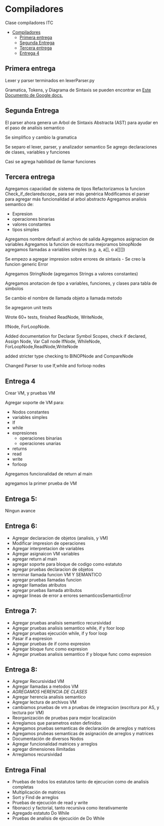 # Compiladores
Clase compiladores ITC

- [Compiladores](#compiladores)
	- [Primera entrega](#primera-entrega)
	- [Segunda Entrega](#segunda-entrega)
	- [Tercera entrega](#tercera-entrega)
	- [Entrega 4](#entrega-4)

## Primera entrega

Lexer y parser terminados en lexerParser.py

Gramatica, Tokens, y Diagrama de Sintaxis se pueden encontrar en [Este Documento de Google docs.](https://docs.google.com/document/d/1ZmIhkVBWFfFo26X79yKM8ew9fTKH6G3cWouWmyAgv64/edit?usp=sharing)

## Segunda Entrega

El parser ahora genera un Arbol de Sintaxis Abstracta (AST) para ayudar en el paso de analisis semantico

Se simplifico y cambio la gramatica

Se separo el lexer, parser, y analizador semantico
Se agrego declaraciones de clases, variables y funciones

Casi se agrega habilidad de llamar funciones


## Tercera entrega

Agregamos capacidad de sistema de tipos
Refactorizamos la funcion Check_if_declaredscope_ para ser más genérica
Modificamos el parser para agregar más funcionalidad al arbol abstracto
Agregamos analisis semantico de:
- Expresion
- operaciones binarias
- valores constantes
- tipos simples

Agregamos nombre defautl al archivo de salida
Agregamos asignacion de variables
Agregamos la funcion de escritura
mejoramos binopNode
agregamos llamadas a variables simples (e.g. a, a[], o a[][])

Se empezo a agregar impresion sobre errores de sintaxis
	- Se creo la funcion generic Error

Agregamos StringNode (agregamos Strings a valores constantes)

Agregamos anotacion de tipo a variables, funciones, y clases para tabla de simbolos

Se cambio el nombre de llamada objeto a llamada metodo

Se agregaron unit tests

 Wrote 60+ tests, finished ReadNode, WriteNode,

IfNode, ForLoopNode.

Added documentation for Declarar Symbol Scopes,  check if declared,
Assign Node, Var Call node
IfNode, WhileNode, ForLoopNode,ReadNode,WriteNode

added stricter type checking to BINOPNode and CompareNode

Changed Parser to use If,while and forloop nodes 

## Entrega 4

Crear VM, y pruebas VM

Agregar soporte de VM para:

- Nodos constantes
- variables simples
- If
- while
- expresiones
	- operaciones binarias
	- operaciones unarias
- returns
- read
- write
- forloop

Agregamos funcionalidad de return al main

agregamos la primer prueba de VM

## Entrega 5:

Ningun avance

## Entrega 6:

- Agregar declaracion de objetos (analisis, y VM)
- Modificar impresion de operaciones
- Agregar interpretacion de variables
- Agregar asignaicon VM variables
- agregar return al main
- agregar soporte para bloque de codigo como estatuto
- agregar pruebas declaracion de objetos
- terminar llamada funcion VM Y SEMANTICO
- agregar pruebas llamadas funcion
- agregar llamadas atributos
- agregar pruebas llamada atributos
- agregar lineas de error a errores semanticosSemanticError


## Entrega 7:

- Agregar pruebas analisis semantico recursividad
- Agregar pruebas analisis semantico while, if y foor loop
- Agregar pruebas ejecución while, if y foor loop
- Pasar if a expresion
- Agregar pruebas de if como expresion
- Agregar bloque func como expresion
- Agregar pruebas analisis semantico if y bloque func como expresion

## Entrega 8:
- Agregar Recursividad VM
- Agregar llamadas a metodos VM
- *AGREGAMOS HERENCIA DE CLASES*
- Agregar herencia analisis semantico
- Agregar lectura de archivos VM
- cambiamos pruebas de vm a pruebas de integracion (escritura por AS, y lectura por VM)
- Reorganización de pruebas para mejor localización
- Arreglamos que parametros esten definidos
- Agregamos pruebas semanticas de declaración de arreglos y matrices
- Agregamos prubeas semanticas de asignación de arreglos y matrices
- Documentación de diversos Nodos
- Agregar funcionalidad matrices y arreglos
-  agregar dimensiones ilimitadas
- Arreglamos recursividad

## Entrega Final
- Pruebas de todos los estatutos tanto de ejecucion como de analisis completas
- Multiplicación de matrices
- Sort y Find de arreglos
- Pruebas de ejecución de read y write
- fibonacci y factorial, tanto recursiva como iterativamente
- Agregado estatuto Do While
- Pruebas de analisis de ejecución de Do While
